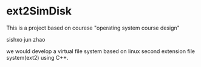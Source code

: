 # ext2SimDisk
This is a project based on courese "operating system course design"

sishxo 
jun zhao

we would develop a virtual file system based on linux second extension file system(ext2) using C++.
